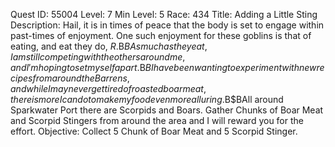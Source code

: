 Quest ID: 55004
Level: 7
Min Level: 5
Race: 434
Title: Adding a Little Sting
Description: Hail, it is in times of peace that the body is set to engage within past-times of enjoyment. One such enjoyment for these goblins is that of eating, and eat they do, $R.$B$BAs much as they eat, I am still competing with the others around me, and I'm hoping to set myself apart.$B$BI have been wanting to experiment with new recipes from around the Barrens, and while I may never get tired of roasted boar meat, there is more I can do to make my food even more alluring.$B$BAll around Sparkwater Port there are Scorpids and Boars. Gather Chunks of Boar Meat and Scorpid Stingers from around the area and I will reward you for the effort.
Objective: Collect 5 Chunk of Boar Meat and 5 Scorpid Stinger.
